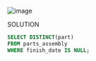 ![image](https://user-images.githubusercontent.com/94289230/195605654-1ddbdf60-4194-4ba5-8b6f-097c817290bf.png)

SOLUTION
```sql
SELECT DISTINCT(part)
FROM parts_assembly 
WHERE finish_date IS NULL;
```
